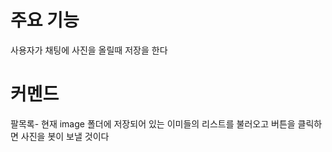 # 주요 기능
사용자가 채팅에 사진을 올릴때 저장을 한다
# 커멘드
팔목록- 현재 image 폴더에 저장되어 있는 이미들의 리스트를 불러오고 버튼을 클릭하면 사진을 봇이 보낼 것이다

